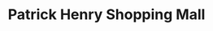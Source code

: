 ---
title: "Patrick Henry Shopping Mall"
url: /newport-news/patrick-henry-shopping-mall/
shop: mall
---